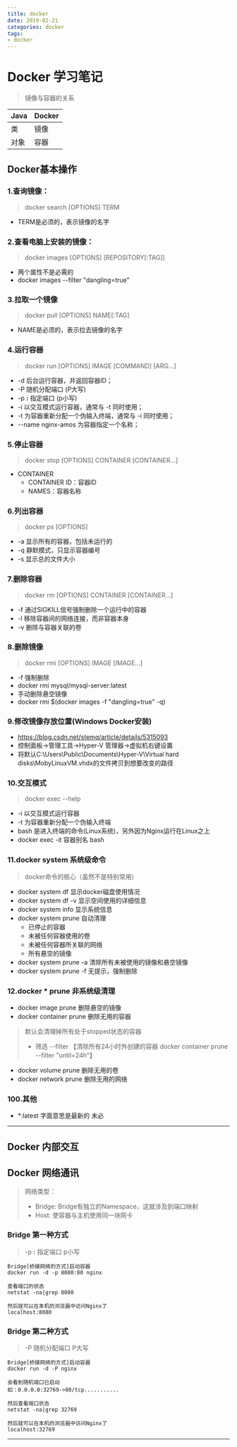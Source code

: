 ```yaml
---
title: docker
date: 2019-02-21
categories: docker
tags:
- docker
---
```



# Docker 学习笔记
>  镜像与容器的关系

| Java | Docker |
|------|--------|
| 类    | 镜像     |
| 对象   | 容器     |

## Docker基本操作

### 1.查询镜像：
> docker search [OPTIONS] TERM
- TERM是必须的，表示镜像的名字

### 2.查看电脑上安装的镜像：
> docker images [OPTIONS] [REPOSITORY[:TAG]]
- 两个属性不是必需的
- docker images --filter "dangling=true"

### 3.拉取一个镜像
> docker pull [OPTIONS] NAME[:TAG]
- NAME是必须的，表示拉去镜像的名字

### 4.运行容器
> docker run [OPTIONS] IMAGE [COMMAND] [ARG...]
- -d 后台运行容器，并返回容器ID；
- -P 随机分配端口 (P大写)
- -p **:** 指定端口 (p小写)
- -i 以交互模式运行容器，通常与 -t 同时使用；
- -t 为容器重新分配一个伪输入终端，通常与 -i 同时使用；
- --name nginx-amos 为容器指定一个名称；

### 5.停止容器
> docker stop [OPTIONS] CONTAINER [CONTAINER...]
- CONTAINER
	- CONTAINER ID：容器ID
	- NAMES：容器名称

### 6.列出容器
> docker ps [OPTIONS]
- -a 显示所有的容器，包括未运行的
- -q 静默模式，只显示容器编号
- -s 显示总的文件大小

### 7.删除容器
> docker rm [OPTIONS] CONTAINER [CONTAINER...]
- -f 通过SIGKILL信号强制删除一个运行中的容器
- -l 移除容器间的网络连接，而非容器本身
- -v 删除与容器关联的卷

### 8.删除镜像
> docker rmi [OPTIONS] IMAGE [IMAGE...]
- -f 强制删除
- docker rmi mysql/mysql-server:latest
- 手动删除悬空镜像
 - docker rmi $(docker images -f "dangling=true" -q)

### 9.修改镜像存放位置(Windows Docker安装)
- https://blog.csdn.net/stemq/article/details/5315093
- 控制面板->管理工具->Hyper-V 管理器->虚拟机右键设置
- 将默认C:\Users\Public\Documents\Hyper-V\Virtual hard disks\MobyLinuxVM.vhdx的文件拷贝到想要改变的路径

### 10.交互模式
> docker exec --help
- -i 以交互模式运行容器
- -t 为容器重新分配一个伪输入终端
- bash 是进入终端的命令(Linux系统)，另外因为Nginx运行在Linux之上
- docker exec -it 容器别名 bash

### 11.docker system 系统级命令
> docker命令的核心（虽然不是特别常用）
- docker system df 显示docker磁盘使用情况
- docker system df -v 显示空间使用的详细信息
- docker system info 显示系统信息
- docker system prune 自动清理
  - 已停止的容器
  - 未被任何容器使用的卷
  - 未被任何容器所关联的网络
  - 所有悬空的镜像
- docker system prune -a 清除所有未被使用的镜像和悬空镜像
- docker system prune -f 无提示，强制删除

### 12.docker * prune 非系统级清理
- docker image prune 删除悬空的镜像
- docker container prune 删除无用的容器
> 默认会清理掉所有处于stopped状态的容器
> - 筛选 --filter 【清除所有24小时外创建的容器 docker container prune --filter "until=24h"】
- docker volume prune 删除无用的卷
- docker network prune 删除无用的网络

### 100.其他
- *:latest 字面意思是最新的 未必

----------

## Docker 内部交互
## Docker 网络通讯
> 网络类型：
> - Bridge: Bridge有独立的Namespace，这就涉及到端口映射
> - Host: 使容器与主机使用同一块网卡

### Bridge 第一种方式
> -p **:** 指定端口 p小写

    Bridge[桥接网络的方式]启动容器
    docker run -d -p 8080:80 nginx

    查看端口的状态
    netstat -na|grep 8080

    然后就可以在本机的浏览器中访问Nginx了
    localhost:8080

### Bridge 第二种方式
> -P 随机分配端口 P大写

    Bridge[桥接网络的方式]启动容器
    docker run -d -P nginx
    
    会看到随机端口已启动
    如：0.0.0.0:32769->80/tcp...........

    然后查看端口状态
    netstat -na|grep 32769

    然后就可以在本机的浏览器中访问Nginx了
    localhost:32769

----------

